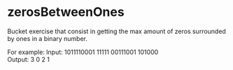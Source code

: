 # zerosBetweenOnes

Bucket exercise that consist in getting the max amount of zeros surrounded by ones in a binary number.

For example:
Input:   1011110001 11111  00111001 101000       
Output:       3      0         2       1

